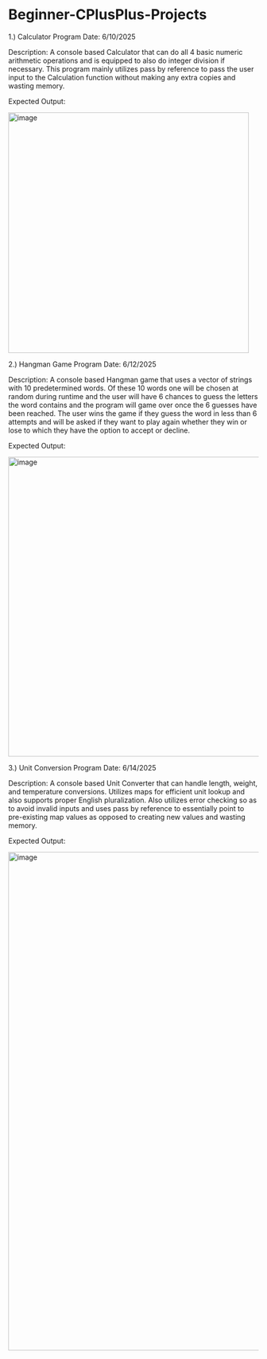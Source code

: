 # Beginner-CPlusPlus-Projects

1.) Calculator Program
Date: 6/10/2025

Description: A console based Calculator that can do all 4 basic numeric arithmetic operations
and is equipped to also do integer division if necessary. This program mainly utilizes pass by
reference to pass the user input to the Calculation function without making any extra copies
and wasting memory.

Expected Output:

<img width="484" alt="image" src="https://github.com/user-attachments/assets/2eafee3d-de78-430f-91c7-28b1d3643d0b" />



2.) Hangman Game Program
Date: 6/12/2025

Description: A console based Hangman game that uses a vector of strings with 10 predetermined
words. Of these 10 words one will be chosen at random during runtime and the user will have
6 chances to guess the letters the word contains and the program will game over once the 6
guesses have been reached. The user wins the game if they guess the word in less than 6 attempts
and will be asked if they want to play again whether they win or lose to which they have the option
to accept or decline.

Expected Output:

<img width="603" alt="image" src="https://github.com/user-attachments/assets/988bff10-61b5-4f36-b8aa-7bb8ffdaed5c" />



3.) Unit Conversion Program
Date: 6/14/2025

Description: A console based Unit Converter that can handle length, weight, and temperature conversions.
Utilizes maps for efficient unit lookup and also supports proper English pluralization. Also utilizes error
checking so as to avoid invalid inputs and uses pass by reference to essentially point to pre-existing map values
as opposed to creating new values and wasting memory.

Expected Output:

<img width="1003" alt="image" src="https://github.com/user-attachments/assets/d1733c9a-83e8-4c4f-ae45-432574851dcb" />



